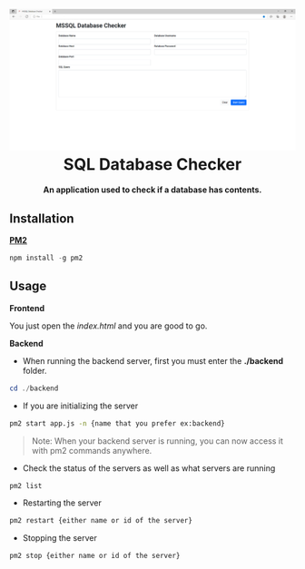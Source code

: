 <h1 align="center">
  <br>
  <img src="./assets/database.png" alt="SQL Database Checker" width="720">
  <br>
    SQL Database Checker
  <br>
</h1>

<h4 align="center">An application used to check if a database has contents.</h4>

## Installation

**[PM2](https://pm2.keymetrics.io/)**

```powershell
npm install -g pm2
```

## Usage

**Frontend**

You just open the _index.html_ and you are good to go.

**Backend**

- When running the backend server, first you must enter the **./backend** folder.

```powershell
cd ./backend
```

- If you are initializing the server

```bash
pm2 start app.js -n {name that you prefer ex:backend}
```

> Note: When your backend server is running, you can now access it with pm2 commands anywhere.

- Check the status of the servers as well as what servers are running

```bash
pm2 list
```

- Restarting the server

```bash
pm2 restart {either name or id of the server}
```

- Stopping the server

```bash
pm2 stop {either name or id of the server}
```
